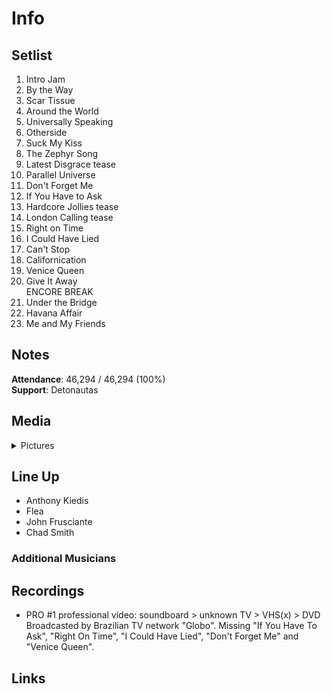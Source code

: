 # Info

## Setlist

1. Intro Jam
2. By the Way
3. Scar Tissue
4. Around the World
5. Universally Speaking
6. Otherside
7. Suck My Kiss
8. The Zephyr Song
9. Latest Disgrace tease
10. Parallel Universe
11. Don't Forget Me
12. If You Have to Ask
13. Hardcore Jollies tease
14. London Calling tease
15. Right on Time
16. I Could Have Lied
17. Can't Stop
18. Californication
19. Venice Queen
20. Give It Away
<br> ENCORE BREAK
21. Under the Bridge
22. Havana Affair
23. Me and My Friends

## Notes

**Attendance**: 46,294 / 46,294 (100%)
<br/>
**Support**: Detonautas

## Media 

<details>
  <summary>Pictures</summary>
  <!--<img alt="Setlist" title="Setlist" src="_.jpg" height="200" />
  <img alt="Ticket" title="Ticket" src="_.jpg" height="200" />
  <img alt="Flyer" title="Flyer" src="_.jpg" height="200" />
  <img alt="Clipping" title="Clipping" src="_.jpg" height="200" />-->
</details>

## Line Up

* Anthony Kiedis
* Flea
* John Frusciante
* Chad Smith

### Additional Musicians

## Recordings

* PRO #1 professional video: soundboard > unknown TV > VHS(x) > DVD Broadcasted by Brazilian TV network "Globo". Missing "If You Have To Ask", "Right On Time", "I Could Have Lied", "Don't Forget Me" and "Venice Queen".

## Links